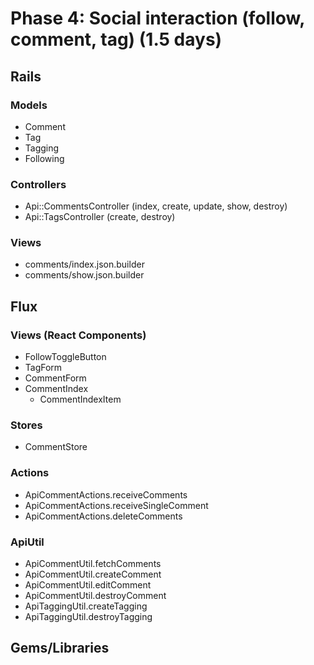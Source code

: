 # Phase 4: Social interaction (follow, comment, tag) (1.5 days)

## Rails
### Models
* Comment
* Tag
* Tagging
* Following

### Controllers
* Api::CommentsController (index, create, update, show, destroy)
* Api::TagsController (create, destroy)

### Views
* comments/index.json.builder
* comments/show.json.builder

## Flux
### Views (React Components)
* FollowToggleButton
* TagForm
* CommentForm
* CommentIndex
  - CommentIndexItem

### Stores
* CommentStore

### Actions
* ApiCommentActions.receiveComments
* ApiCommentActions.receiveSingleComment
* ApiCommentActions.deleteComments

### ApiUtil
* ApiCommentUtil.fetchComments
* ApiCommentUtil.createComment
* ApiCommentUtil.editComment
* ApiCommentUtil.destroyComment
* ApiTaggingUtil.createTagging
* ApiTaggingUtil.destroyTagging

## Gems/Libraries
